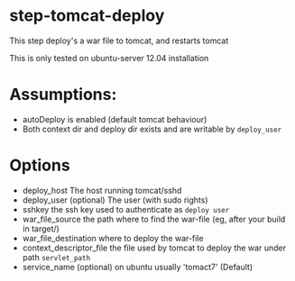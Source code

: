 step-tomcat-deploy
==================

This step deploy's a war file to tomcat, and restarts tomcat

This is only tested on ubuntu-server 12.04 installation

# Assumptions:
* autoDeploy is enabled (default tomcat behaviour)
* Both context dir and deploy dir exists and are writable by `deploy_user`


# Options
* deploy_host The host running tomcat/sshd
* deploy_user (optional) The user (with sudo rights)
* sshkey the ssh key used to authenticate as `deploy user`
* war_file_source the path where to find the war-file (eg, after your build in target/)
* war_file_destination where to deploy the war-file
* context_descriptor_file the file used by tomcat to deploy the war under path `servlet_path`
* service_name (optional) on ubuntu usually 'tomact7' (Default)